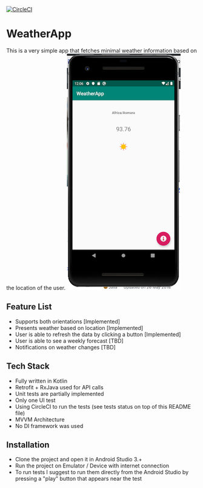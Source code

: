 [![CircleCI](https://circleci.com/gh/ivelius/WeatherApp.svg?style=svg)](https://circleci.com/gh/ivelius/WeatherApp)
# WeatherApp
This is a very simple app that fetches minimal weather information based on the location of the user.
![](https://raw.githubusercontent.com/ivelius/WeatherApp/master/screenshots/screenshot.png?s=100)

## Feature List

  - Supports both orientations [Implemented]
  - Presents weather based on location [Implemented]
  - User is able to refresh the data by clicking a button [Implemented]
  - User is able to see a weekly forecast [TBD]
  - Notifications on weather changes [TBD]

## Tech Stack

  - Fully written in Kotlin
  - Retrofit + RxJava used for API calls
  - Unit tests are partially implemented
  - Only one UI test
  - Using CircleCI to run the tests (see tests status on top of this README file)
  - MVVM Architecture
  - No DI framework was used
  
## Installation
  - Clone the project and open it in Android Studio 3.+
  - Run the project on Emulator / Device with internet connection
  - To run tests I suggest to run them directly from the Android Studio by pressing a "play" button that appears near the test